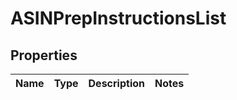 
# ASINPrepInstructionsList

## Properties
Name | Type | Description | Notes
------------ | ------------- | ------------- | -------------



